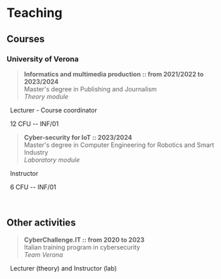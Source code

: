# Teaching


## Courses

### University of Verona

> **Informatics and multimedia production :: from 2021/2022 to 2023/2024** &nbsp; <a href="https://www.corsi.univr.it/?ent=cs&aa=2022%2F2023&codiceCs=N75&codins=14228&discr=&discrCd=&id=368&menu=Studiare&tab=Insegnamenti" target="_blank" rel="noopener noreferrer"><i class="fas fa-link"></i></a> <br> Master's degree in Publishing and Journalism <br> *Theory module*

<i class="fas fa-pencil-ruler"></i> &nbsp; Lecturer - Course coordinator

<i class="fas fa-info-circle"></i> &nbsp; 12 CFU -- INF/01

> **Cyber-security for IoT :: 2023/2024** &nbsp; <a href="https://www.corsi.univr.it/?ent=cs&aa=2023%2F2024&codiceCs=S81&codins=4S009025&discr=&discrCd=&id=954&menu=Studiare&tab=Insegnamenti" target="_blank" rel="noopener noreferrer"><i class="fas fa-link"></i></a> <br> Master's degree in Computer Engineering for Robotics and Smart Industry <br> *Laboratory module*

<i class="fas fa-pencil-ruler"></i> &nbsp; Instructor

<i class="fas fa-info-circle"></i> &nbsp; 6 CFU -- INF/01

<br>

## Other activities

> **CyberChallenge.IT :: from 2020 to 2023** &nbsp; <a href="https://cyberchallenge.it/" target="_blank" rel="noopener noreferrer"><i class="fas fa-link"></i></a> <br> Italian training program in cybersecurity <br> *Team Verona*

<i class="fas fa-pencil-ruler"></i> &nbsp; Lecturer (theory) and Instructor (lab)

